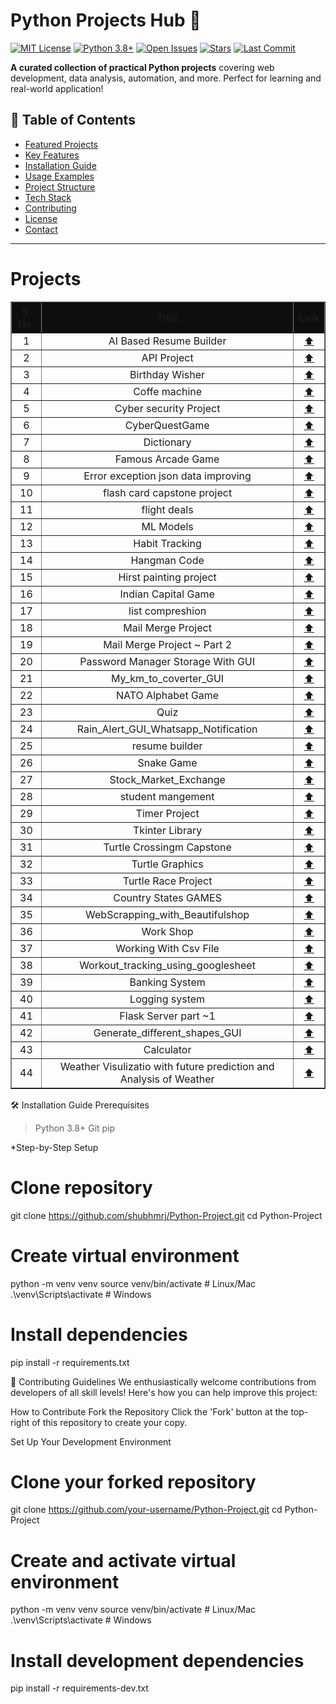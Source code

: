 # Python Projects Hub 🐍

[![MIT License](https://img.shields.io/badge/License-MIT-yellow.svg)](LICENSE)
[![Python 3.8+](https://img.shields.io/badge/Python-3.8%2B-blue)](https://python.org)
[![Open Issues](https://img.shields.io/github/issues/shubhmrj/Python-Project)](https://github.com/shubhmrj/Python-Project/issues)
[![Stars](https://img.shields.io/github/stars/shubhmrj/Python-Project)](https://github.com/shubhmrj/Python-Project/stargazers)
[![Last Commit](https://img.shields.io/github/last-commit/shubhmrj/Python-Project)](https://github.com/shubhmrj/Python-Project/commits/main)

**A curated collection of practical Python projects** covering web development, data analysis, automation, and more. Perfect for learning and real-world application!

## 🌟 Table of Contents
- [Featured Projects](#-featured-projects)
- [Key Features](#-key-features)
- [Installation Guide](#-installation-guide)
- [Usage Examples](#-usage-examples)
- [Project Structure](#-project-structure)
- [Tech Stack](#-tech-stack)
- [Contributing](#-contributing)
- [License](#-license)
- [Contact](#-contact)

---



# Projects

<div align="center">

<table border="1" cellspacing="0" cellpadding="8" style="border-collapse: collapse; width: 100%; text-align: center;">
  <thead style="background-color: #0f0e0eff;">
    <tr>
      <th style="width:10%;">S. No.</th>
      <th style="width:150%; allign:center;">Title</th>
      <th style="width:20%;">Link</th>
    </tr>
  </thead>
  <tbody>
    <tr>
      <td>1</td>
      <td>AI Based Resume Builder</td>
      <td><a href="\AI Based resume Builder Tool">⬆️</a></td>
    </tr>
    <tr>
      <td>2</td>
      <td>API Project</td>
      <td><a href="\Python Codes\API Project">⬆️</a></td>
    </tr>
    <tr>
      <td>3</td>
      <td>Birthday Wisher</td>
      <td><a href="\Birthday Wisher">⬆️</a></td>
    </tr>
    <tr>
      <td>4</td>
      <td>Coffe machine</td>
      <td><a href="\coffe machine">⬆️</a></td>
    </tr>
    <tr>
      <td>5</td>
      <td>Cyber security Project</td>
      <td><a href="\Cyber security Project">⬆️</a></td>
    </tr>
    <tr>
      <td>6</td>
      <td>CyberQuestGame</td>
      <td><a href="\CyberQuestGame">⬆️</a></td>
    </tr>
    <tr>
      <td>7</td>
      <td>Dictionary</td>
      <td><a href="\Dictionary">⬆️</a></td>
    </tr>
    <tr>
      <td>8</td>
      <td>Famous Arcade Game</td>
      <td><a href="\Famous Arcade Game">⬆️</a></td>
    </tr>
    <tr>
      <td>9</td>
      <td>Error exception json data improving</td>
      <td><a href="\Error exception json data improving(day 30)">⬆️</a></td>
    </tr>
    <tr>
      <td>10</td>
      <td>flash card capstone project</td>
      <td><a href="\flash card capstone project(day 31)">⬆️</a></td>
    </tr>
    <tr>
      <td>11</td>
      <td>flight deals</td>
      <td><a href="\flight deals">⬆️</a></td>
    </tr>
    <tr>
      <td>12</td>
      <td>ML Models</td>
      <td><a href="\ML Models">⬆️</a></td>
    </tr>
    <tr>
      <td>13</td>
      <td>Habit Tracking</td>
      <td><a href="\Habit Tracking">⬆️</a></td>
    </tr>
    <tr>
      <td>14</td>
      <td>Hangman Code</td>
      <td><a href="\Hangman Code">⬆️</a></td>
    </tr>
    <tr>
      <td>15</td>
      <td>Hirst painting project</td>
      <td><a href="\Hirst painting project">⬆️</a></td>
    </tr>
    <tr>
      <td>16</td>
      <td>Indian Capital Game</td>
      <td><a href="\Indian Capital Game">⬆️</a></td>
    </tr>
    <tr>
      <td>17</td>
      <td>list compreshion</td>
      <td><a href="\list compreshion">⬆️</a></td>
    </tr>
    <tr>
      <td>18</td>
      <td>Mail Merge Project</td>
      <td><a href="\Mail Merge Project Start">⬆️</a></td>
    </tr>
    <tr>
      <td>19</td>
      <td>Mail Merge Project ~ Part 2</td>
      <td><a href="\Mail+Merge+Project+Start/.idea">⬆️</a></td>
    </tr>
    <tr>
      <td>20</td>
      <td>Password Manager Storage With GUI</td>
      <td><a href="\Password Manager">⬆️</a></td>
    </tr>
    <tr>
      <td>21</td>
      <td>My_km_to_coverter_GUI</td>
      <td><a href="\My_km_to_coverter">⬆️</a></td>
    </tr>
    <tr>
      <td>22</td>
      <td>NATO Alphabet Game</td>
      <td><a href="\NATO Alphabet">⬆️</a></td>
    </tr>
    <tr>
      <td>23</td>
      <td>Quiz</td>
      <td><a href="\Quiz">⬆️</a></td>
    </tr>
    <tr>
      <td>24</td>
      <td>Rain_Alert_GUI_Whatsapp_Notification</td>
      <td><a href="\Rain_Alert Day 35">⬆️</a></td>
    </tr>
    <tr>
      <td>25</td>
      <td>resume builder</td>
      <td><a href="\resume builder">⬆️</a></td>
    </tr>
    <tr>
      <td>26</td>
      <td>Snake Game</td>
      <td><a href="\Snake Game">⬆️</a></td>
    </tr>
    <tr>
      <td>27</td>
      <td>Stock_Market_Exchange</td>
      <td><a href="\Stock_Market_Exchange">⬆️</a></td>
    </tr>
    <tr>
      <td>28</td>
      <td>student mangement</td>
      <td><a href="\student mangement">⬆️</a></td>
    </tr>
    <tr>
      <td>29</td>
      <td>Timer Project</td>
      <td><a href="\Timer Project">⬆️</a></td>
    </tr>
    <tr>
      <td>30</td>
      <td>Tkinter Library</td>
      <td><a href="\Tkinter Library">⬆️</a></td>
    </tr>
    <tr>
      <td>31</td>
      <td>Turtle  Crossingm Capstone</td>
      <td><a href="\Turtle  Crossingm Capstone">⬆️</a></td>
    </tr>
    <tr>
      <td>32</td>
      <td>Turtle Graphics</td>
      <td><a href="\Turtle Graphics">⬆️</a></td>
    </tr>
    <tr>
      <td>33</td>
      <td>Turtle Race Project</td>
      <td><a href="\Turtle Race Project">⬆️</a></td>
    </tr>
    <tr>
      <td>34</td>
      <td>Country States GAMES</td>
      <td><a href="\Country States GAMES">⬆️</a></td>
    </tr>
    <tr>
      <td>35</td>
      <td>WebScrapping_with_Beautifulshop</td>
      <td><a href="\WebScrapping_with_Beautifulshop">⬆️</a></td>
    </tr>
    <tr>
      <td>36</td>
      <td>Work Shop</td>
      <td><a href="\Work Shop">⬆️</a></td>
    </tr>
    <tr>
      <td>37</td>
      <td>Working With Csv File</td>
      <td><a href="\Working With Csv File">⬆️</a></td>
    </tr>
    <tr>
      <td>38</td>
      <td>Workout_tracking_using_googlesheet</td>
      <td><a href="\Workout_tracking_using_googlesheet">⬆️</a></td>
    </tr>
    <tr>
      <td>39</td>
      <td>Banking System</td>
      <td><a href="\Banking System">⬆️</a></td>
    </tr>
    <tr>
      <td>40</td>
      <td>Logging system</td>
      <td><a href="\Logging system">⬆️</a></td>
    </tr>
    <tr>
      <td>41</td>
      <td>Flask Server part ~1</td>
      <td><a href="\Flask Server part ~1">⬆️</a></td>
    </tr>
    <tr>
      <td>42</td>
      <td>Generate_different_shapes_GUI</td>
      <td><a href="\Generate_different_shapes_GUI">⬆️</a></td>
    </tr>
    <tr>
      <td>43</td>
      <td>Calculator</td>
      <td><a href="\calculator.py">⬆️</a></td>
    </tr>
    <tr>
      <td>44</td>
      <td>Weather Visulizatio with future prediction and Analysis of Weather</td>
      <td><a href="\Wheather">⬆️</a></td>
    </tr>
  </tbody>
</table>
</div>


<!-- ### 1. Advanced Web Scraper
![Web Scraper Demo](demo/web_scraper.gif)
- **Description**: Robust web scraping solution with proxy rotation and CAPTCHA handling
- **Features**:
  - Multi-page crawling
  - Data export to CSV/JSON
  - Headless browser support
- **Quick Start**:
  ```bash
  cd web_scraper
  python main.py --url="https://example.com" --output="data.csv" -->

🛠️ Installation Guide
Prerequisites
>Python 3.8+
>Git
>pip

*Step-by-Step Setup
# Clone repository
git clone https://github.com/shubhmrj/Python-Project.git
cd Python-Project

# Create virtual environment
python -m venv venv
source venv/bin/activate  # Linux/Mac
.\venv\Scripts\activate   # Windows

# Install dependencies
pip install -r requirements.txt

🤝 Contributing Guidelines
We enthusiastically welcome contributions from developers of all skill levels! Here's how you can help improve this project:

How to Contribute
Fork the Repository
Click the 'Fork' button at the top-right of this repository to create your copy.

Set Up Your Development Environment

# Clone your forked repository
git clone https://github.com/your-username/Python-Project.git
cd Python-Project

# Create and activate virtual environment
python -m venv venv
source venv/bin/activate  # Linux/Mac
.\venv\Scripts\activate   # Windows

# Install development dependencies
pip install -r requirements-dev.txt